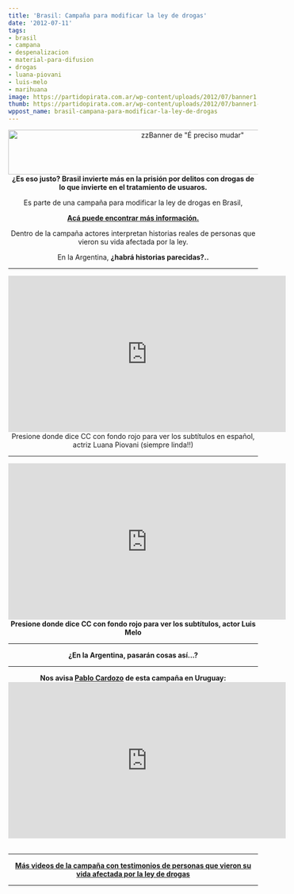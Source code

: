 ```yaml
---
title: 'Brasil: Campaña para modificar la ley de drogas'
date: '2012-07-11'
tags:
- brasil
- campana
- despenalizacion
- material-para-difusion
- drogas
- luana-piovani
- luis-melo
- marihuana
image: https://partidopirata.com.ar/wp-content/uploads/2012/07/banner1.jpg
thumb: https://partidopirata.com.ar/wp-content/uploads/2012/07/banner1-150x90.jpg
wppost_name: brasil-campana-para-modificar-la-ley-de-drogas
---
```


<p style="text-align: center;"><a href="https://partidopirata.com.ar/wp-content/uploads/2012/07/banner1.jpg"><img class="aligncenter size-full wp-image-5179" title="banner1" src="https://partidopirata.com.ar/wp-content/uploads/2012/07/banner1.jpg" alt="zzBanner de &quot;É preciso mudar&quot;" width="728" height="90" /></a><strong>¿Es eso justo? Brasil invierte más en la prisión por delitos con drogas de lo que invierte en el tratamiento de usuaros.</strong></p>
<p style="text-align: center;">Es parte de una campaña para modificar la ley de drogas en Brasil,</p>
<p style="text-align: center;"><strong><a href="http://eprecisomudar.com.br/" target="_blanK">Acá puede encontrar más información.</a></strong></p>
<p style="text-align: center;">Dentro de la campaña actores interpretan historias reales de personas que vieron su vida afectada por la ley.</p>
<p style="text-align: center;">En la Argentina, <strong>¿habrá historias parecidas?..</strong></p>


<hr />
<p style="text-align: center;"><iframe src="http://www.youtube.com/embed/2KI1DKZzjrI" frameborder="0" width="560" height="315"></iframe>
Presione donde dice CC con fondo rojo para ver los subtítulos en español, actriz Luana Piovani (siempre linda!!)</p>


<hr />
<p style="text-align: center;"><iframe src="http://www.youtube.com/embed/duTORjr8Xf4" frameborder="0" width="560" height="315"></iframe>
<strong>Presione donde dice CC con fondo rojo para ver los subtítulos, actor Luis Melo</strong></p>


<hr />
<p style="text-align: center;"><strong>¿En la Argentina, pasarán cosas así...?</strong></p>


<hr />

<center>
<strong> Nos avisa <a href="https://twitter.com/pablocardozo_uy" target="_blank">Pablo Cardozo</a> de esta campaña en Uruguay:</strong></center><center>
<iframe src="http://www.youtube.com/embed/T7HXjiH19Zk" frameborder="0" width="560" height="315"></iframe></center>&nbsp;

<hr />
<p style="text-align: center;"><strong><a href="https://partidopirata.com.ar/5249/mas-videos-de-la-campana-para-modificar-la-ley-de-drogas-en-brasil">Más videos de la campaña con testimonios de personas que vieron su vida afectada por la ley de drogas</a></strong></p>


<hr />
